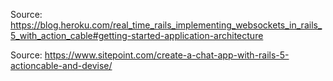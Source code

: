 Source: https://blog.heroku.com/real_time_rails_implementing_websockets_in_rails_5_with_action_cable#getting-started-application-architecture

Source: https://www.sitepoint.com/create-a-chat-app-with-rails-5-actioncable-and-devise/